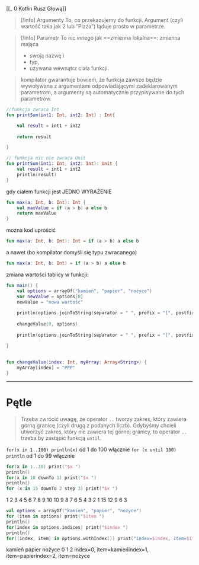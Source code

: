 [[_ 0 Kotlin Rusz Głową]]


>[!info] Argumenty 
>To, co przekazujemy do funkcji. 
>Argument (czyli wartość taka jak 2 lub ”Pizza”) ląduje prosto w parametrze. 
>


>[!info] Parametr 
>To nic innego jak ==zmienna lokalna==: 
>zmienna mająca 
>	- swoją nazwę i 
>	- typ, 
>	- używana wewnątrz ciała funkcji.


> kompilator gwarantuje bowiem, że funkcja zawsze będzie wywoływana z argumentami odpowiadającymi zadeklarowanym parametrom, a argumenty są automatycznie przypisywane do tych parametrów.

```kotlin
//funkcja zwraca Int
fun printSum(int1: Int, int2: Int) : Int{

	val result = int1 + int2 
	
	return result

}

// funkcja nic nie zwraca Unit
fun printSum(int1: Int, int2: Int): Unit {
	val result = int1 + int2 
	println(result)
}


```

gdy ciałem funkcji jest JEDNO WYRAŻENIE
```kotlin
fun max(a: Int, b: Int): Int {
	val maxValue = if (a > b) a else b
	return maxValue 
}
```
można kod uprościć
```kotlin
fun max(a: Int, b: Int): Int = if (a > b) a else b
```
a nawet (bo kompilator domyśli się typu zwracanego)
```kotlin
fun max(a: Int, b: Int) = if (a > b) a else b
```


zmiana wartości tablicy w funkcji:
```kotlin
fun main() {  
    val options = arrayOf("kamień", "papier", "nożyce")  
    var newValue = options[0]  
    newValue = "nowa wartość"  
  
    println(options.joinToString(separator = " ", prefix = "[", postfix = "]")) //nie zmienia wartości [kamień papier nożyce]  
    
    changeValue(0, options)  
    
    println(options.joinToString(separator = " ", prefix = "[", postfix = "]"))  // zmienia wartość [PPP papier nożyce]

}  
  
  
fun changeValue(index: Int, myArray: Array<String>) {  
    myArray[index] = "PPP"  
}
```

---
# Pętle

>Trzeba zwrócić uwagę, że operator `..` tworzy zakres, który zawiera górną granicę (czyli drugą z podanych liczb). 
>Gdybyśmy chcieli utworzyć zakres, który nie zawiera tej górnej granicy, to operator `..` trzeba by zastąpić funkcją `until`. 

`for(x in 1..100) println(x)` od 1 do 100 włącznie
`for (x until 100) println` od 1 do 99 włącznie


```kotlin
for(x in 1..10) print("$x ")  
println()  
for(x in 10 downTo 1) print("$x ")  
println()  
for (x in 15 downTo 2 step 3) print("$x ")
```
 1 2 3 4 5 6 7 8 9 10 
10 9 8 7 6 5 4 3 2 1 
15 12 9 6 3 

```kotlin
val options = arrayOf("kamień", "papier", "nożyce")  
for (item in options) print("$item ")  
println()  
for(index in options.indices) print("$index ")  
println()  
for((index, item) in options.withIndex()) print("index=$index, item=$item")
```
kamień papier nożyce 
0 1 2 
index=0, item=kamieńindex=1, item=papierindex=2, item=nożyce
